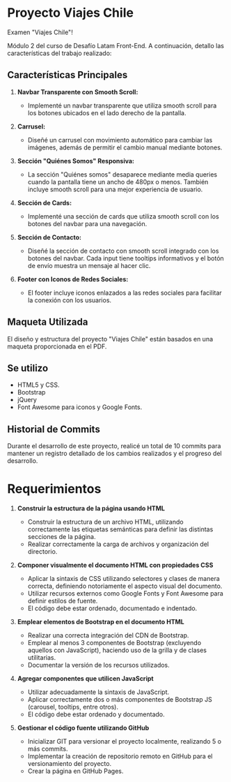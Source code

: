 # Proyecto Viajes Chile

Examen "Viajes Chile"!

 Módulo 2 del curso de Desafío Latam Front-End. 
 A continuación, detallo las características del trabajo realizado:

## Características Principales

1. **Navbar Transparente con Smooth Scroll:**
   - Implementé un navbar transparente que utiliza smooth scroll para los botones ubicados en el lado derecho de la pantalla.

2. **Carrusel:**
   - Diseñé un carrusel con movimiento automático para cambiar las imágenes, además de permitir el cambio manual mediante botones.

3. **Sección "Quiénes Somos" Responsiva:**
   - La sección "Quiénes somos" desaparece mediante media queries cuando la pantalla tiene un ancho de 480px o menos. También incluye smooth scroll para una mejor experiencia de usuario.

4. **Sección de Cards:**
   - Implementé una sección de cards que utiliza smooth scroll con los botones del navbar para una navegación.

5. **Sección de Contacto:**
   - Diseñé la sección de contacto con smooth scroll integrado con los botones del navbar. Cada input tiene tooltips informativos y el botón de envío muestra un mensaje al hacer clic.

6. **Footer con Iconos de Redes Sociales:**
   - El footer incluye iconos enlazados a las redes sociales para facilitar la conexión con los usuarios.

## Maqueta Utilizada
El diseño y estructura del proyecto "Viajes Chile" están basados en una maqueta proporcionada en el PDF.

## Se utilizo

- HTML5 y CSS.
- Bootstrap
- jQuery
- Font Awesome para iconos y Google Fonts.

## Historial de Commits

Durante el desarrollo de este proyecto, realicé un total de 10 commits para mantener un registro detallado de los cambios realizados y el progreso del desarrollo.

# Requerimientos

1. **Construir la estructura de la página usando HTML**
    - Construir la estructura de un archivo HTML, utilizando correctamente las etiquetas semánticas para definir las distintas secciones de la página.
    - Realizar correctamente la carga de archivos y organización del directorio.

2. **Componer visualmente el documento HTML con propiedades CSS**
    - Aplicar la sintaxis de CSS utilizando selectores y clases de manera correcta, definiendo notoriamente el aspecto visual del documento.
    - Utilizar recursos externos como Google Fonts y Font Awesome para definir estilos de fuente.
    - El código debe estar ordenado, documentado e indentado.

3. **Emplear elementos de Bootstrap en el documento HTML**
    - Realizar una correcta integración del CDN de Bootstrap.
    - Emplear al menos 3 componentes de Bootstrap (excluyendo aquellos con JavaScript), haciendo uso de la grilla y de clases utilitarias.
    - Documentar la versión de los recursos utilizados.

4. **Agregar componentes que utilicen JavaScript**
    - Utilizar adecuadamente la sintaxis de JavaScript.
    - Aplicar correctamente dos o más componentes de Bootstrap JS (carousel, tooltips, entre otros).
    - El código debe estar ordenado y documentado.

5. **Gestionar el código fuente utilizando GitHub**
    - Inicializar GIT para versionar el proyecto localmente, realizando 5 o más commits.
    - Implementar la creación de repositorio remoto en GitHub para el versionamiento del proyecto.
    - Crear la página en GitHub Pages.

